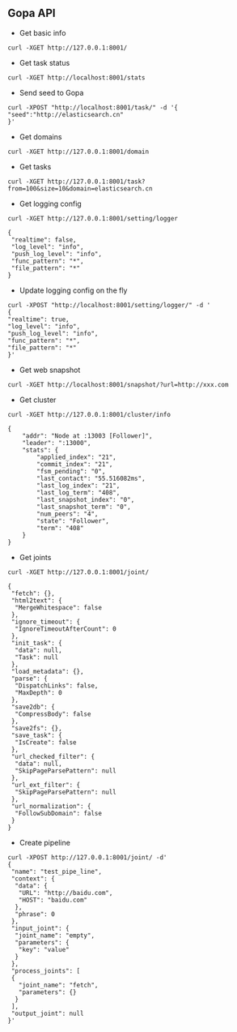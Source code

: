 
## Gopa API


* Get basic info

```
curl -XGET http://127.0.0.1:8001/
```

* Get task status

```
curl -XGET http://localhost:8001/stats
```

* Send seed to Gopa

```
curl -XPOST "http://localhost:8001/task/" -d '{
"seed":"http://elasticsearch.cn"
}' 
```

* Get domains

```
curl -XGET http://127.0.0.1:8001/domain
```


* Get tasks

```
curl -XGET http://127.0.0.1:8001/task?from=100&size=10&domain=elasticsearch.cn

```


* Get logging config

```
curl -XGET http://127.0.0.1:8001/setting/logger
```

```
{
 "realtime": false,
 "log_level": "info",
 "push_log_level": "info",
 "func_pattern": "*",
 "file_pattern": "*"
}
```

    
* Update logging config on the fly

```
curl -XPOST "http://localhost:8001/setting/logger/" -d '
{
"realtime": true,
"log_level": "info",
"push_log_level": "info",
"func_pattern": "*",
"file_pattern": "*"
}' 
```

* Get web snapshot

``` 
curl -XGET http://localhost:8001/snapshot/?url=http://xxx.com 
```


* Get cluster
``` 
curl -XGET http://127.0.0.1:8001/cluster/info 
```
```
{
	"addr": "Node at :13003 [Follower]",
	"leader": ":13000",
	"stats": {
		"applied_index": "21",
		"commit_index": "21",
		"fsm_pending": "0",
		"last_contact": "55.516082ms",
		"last_log_index": "21",
		"last_log_term": "408",
		"last_snapshot_index": "0",
		"last_snapshot_term": "0",
		"num_peers": "4",
		"state": "Follower",
		"term": "408"
	}
}
```

* Get joints
```
curl -XGET http://127.0.0.1:8001/joint/
```
```
{
 "fetch": {},
 "html2text": {
  "MergeWhitespace": false
 },
 "ignore_timeout": {
  "IgnoreTimeoutAfterCount": 0
 },
 "init_task": {
  "data": null,
  "Task": null
 },
 "load_metadata": {},
 "parse": {
  "DispatchLinks": false,
  "MaxDepth": 0
 },
 "save2db": {
  "CompressBody": false
 },
 "save2fs": {},
 "save_task": {
  "IsCreate": false
 },
 "url_checked_filter": {
  "data": null,
  "SkipPageParsePattern": null
 },
 "url_ext_filter": {
  "SkipPageParsePattern": null
 },
 "url_normalization": {
  "FollowSubDomain": false
 }
}
```

* Create pipeline
```
curl -XPOST http://127.0.0.1:8001/joint/ -d'
{
 "name": "test_pipe_line",
 "context": {
  "data": {
   "URL": "http://baidu.com",
   "HOST": "baidu.com"
  },
  "phrase": 0
 },
 "input_joint": {
  "joint_name": "empty",
  "parameters": {
   "key": "value"
  }
 },
 "process_joints": [
 {
   "joint_name": "fetch",
   "parameters": {}
  }
 ],
 "output_joint": null
}'
```
